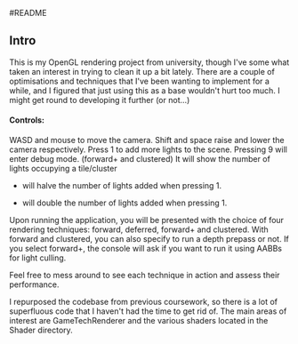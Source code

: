 #README
## Intro
This is my OpenGL rendering project from university, though I've some what taken an interest in trying to clean it up a bit lately.
There are a couple of optimisations and techniques that I've been wanting to implement for a while, and I figured that just using this as a base wouldn't hurt too much.
I might get round to developing it further (or not...)

#### Controls:

WASD and mouse to move the camera. Shift and space raise and lower the camera respectively.
Press 1 to add more lights to the scene.
Pressing 9 will enter debug mode. (forward+ and clustered) It will show the number of lights occupying a tile/cluster
- will halve the number of lights added when pressing 1.
+ will double the number of lights added when pressing 1.

Upon running the application, you will be presented with the choice of four rendering techniques:
forward, deferred, forward+ and clustered.
With forward and clustered, you can also specify to run a depth prepass or not.
If you select forward+, the console will ask if you want to run it using AABBs for light culling.

Feel free to mess around to see each technique in action and assess their performance.

I repurposed the codebase from previous coursework, so there is a lot of superfluous code that I haven't
had the time to get rid of. The main areas of interest are GameTechRenderer and the various shaders located
in the Shader directory.